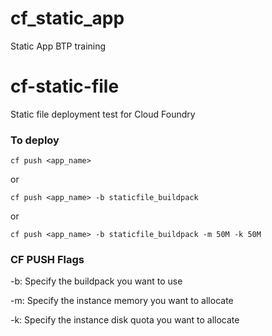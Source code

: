# cf_static_app
Static App BTP training
# cf-static-file
Static file deployment test for Cloud Foundry

### To deploy
```cf push <app_name>```

or

```cf push <app_name> -b staticfile_buildpack```

or

```cf push <app_name> -b staticfile_buildpack -m 50M -k 50M```

### CF PUSH Flags
-b: Specify the buildpack you want to use

-m: Specify the instance memory you want to allocate

-k: Specify the instance disk quota you want to allocate
